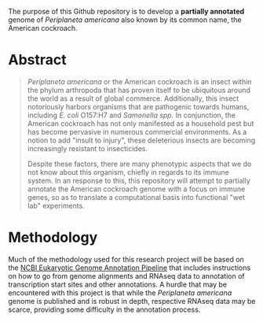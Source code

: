 The purpose of this Github repository is to develop a **partially annotated** genome of _Periplaneta americana_ also known by its common name, the American cockroach.
# Abstract
> _Periplaneta americana_ or the American cockroach is an insect within the phylum arthropoda that has proven itself to be ubiquitous around the world as a result of global commerce.
> Additionally, this insect notoriously harbors organisms that are pathogenic towards humans, including _E. coli_ O157:H7 and _Samonella spp._ In conjunction, the American cockroach has not only manifested as a household pest but has become pervasive in numerous commercial environments.
> As a notion to add "insult to injury", these deleterious insects are becoming increasingly resistant to insecticides. 
> 
> Despite these factors, there are many phenotypic aspects that we do not know about this organism, chiefly in regards to its immune system.
> In an response to this, this repository will attempt to partially annotate the American cockroach genome with a focus on immune genes, so as to translate a computational basis into functional "wet lab" experiments.
# Methodology 
Much of the methodology used for this research project will be based on the [NCBI Eukaryotic Genome Annotation Pipeline](https://www.ncbi.nlm.nih.gov/genome/annotation_euk/process/#transcripts) that includes instructions on how to go from genome alignments and RNAseq data to annotation of transcription start sites and other annotations. A hurdle that may be encountered with this project is that while the  _Periplaneta americana_ genome is published and is robust in depth, respective RNAseq data may be scarce, providing some difficulty in the annotation process. 

